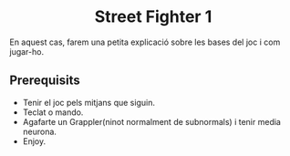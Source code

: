 <!-- start description -->
<h1 align="center"> Street Fighter 1 </h3>
<p>
En aquest cas, farem una petita explicació sobre les bases del joc i com jugar-ho. 
</p>

<!-- end description -->

<!-- start prerequisites -->
## Prerequisits
- Tenir el joc pels mitjans que siguin.
- Teclat o mando.
- Agafarte un Grappler(ninot normalment de subnormals) i tenir media neurona.
- Enjoy.

<!-- end prerequisites -->
